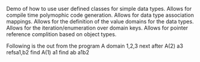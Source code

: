 Demo of how to use user defined classes for simple data types.
Allows for compile time polymophic code generation.
Allows for data type association mappings.
Allows for the definition of the value domains for the data types.
Allows for the iteration/enumeration over domain keys.
Allows for pointer reference complition based on object types.

Following is the out from the program
A domain
1,2,3
next after A(2) a3
refsa1,b2
find A(1) a1
find ab a1b2

